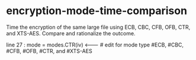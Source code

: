 # encryption-mode-time-comparison
Time the encryption of the same large file using ECB, CBC, CFB, OFB,  CTR, and XTS-AES. Compare and rationalize the outcome.


line 27 : mode = modes.CTR(iv)  <--- # edit for mode type #ECB, #CBC, #CFB, #OFB, #CTR, and #XTS-AES


